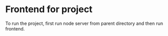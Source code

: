 # Frontend for project

To run the project, first run node server from parent directory and then run frontend.
